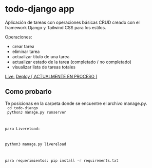 # todo-django app

Aplicación de tareas con operaciones básicas CRUD creado con el framework Django y Tailwind CSS para los estilos.

Operaciones:

- crear tarea
- eliminar tarea
- actualizar titulo de una tarea
- actualizar estado de la tarea (completado / no completado)
- visualizar lista de tareas totales

<u>Live:</u> <a href="">Deploy [ ACTUALMENTE EN PROCESO ]</a>

<h2>Como probarlo</h2>

Te posicionas en la carpeta donde se encuentre el archivo manage.py.
<br/>
<code>
cd todo-django<br>
python3 manage.py runserver

para Livereload:

python3 manage.py livereload

para requerimientos:
pip install -r requirements.txt
</code>
